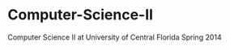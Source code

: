 Computer-Science-II
===================

Computer Science II at University of Central Florida Spring 2014

